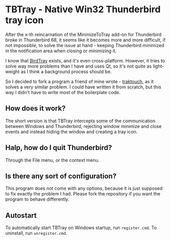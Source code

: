 TBTray - Native Win32 Thunderbird tray icon
===========================================

After the x-th reincarnation of the MinimizeToTray add-on for Thunderbird broke in Thunderbird 68,
it seems like it becomes more and more difficult, if not impossible, to solve the issue at hand -
keeping Thunderbird minimized in the notification area when closing or minimizing it.

I know that [BirdTray](https://github.com/gyunaev/birdtray) exists, and it's even cross-platform.
However, it tries to solve way more problems than I have and uses Qt, so it's not
quite as light-weight as I think a background process should be.

So I decided to fork a program a friend of mine wrote - [traktouch](https://github.com/dop3j0e/traktouch),
as it solves a very similar problem. I could have written it from scratch, but
this way I didn't have to write most of the boilerplate code.

How does it work?
-----------------

The short version is that TBTray intercepts some of the communication between
Windows and Thunderbird, rejecting window minimize and close events and instead
hiding the window and creating a tray icon.

Halp, how do I quit Thunderbird?
--------------------------------

Through the File menu, or the context menu.

Is there any sort of configuration?
-----------------------------------

This program does not come with any options, because it is just supposed to fix
exactly the problem I had. Please fork the repository if you want the program to
behave differently. 

Autostart
---------

To automatically start TBTray on Windows startup, run `register.cmd`.
To uninstall, run `unregister.cmd`. 